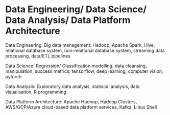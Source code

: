 # Data Engineering/ Data Science/ Data Analysis/ Data Platform Architecture
Data Engineering: Big data management: Hadoop, Apache Spark, Hive,  relational database system, non-relational database system, streaming data processing, data/ETL pipelines

Data Science: Regression/ Classification modelling, data cleansing, manipulation, success metrics, tensorflow, deep learning, computer vision, pytorch 

Data Analysis: Exploratory data analysis, statiscal analysis, data visualisaiton, R programming

Data Platform Architecture: Apache Hadoop, Hadoop Clusters, AWS/GCP/Azure cloud-based data platform services, Kafka, Linux Shell
